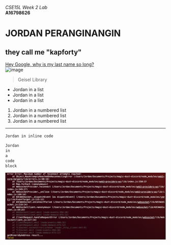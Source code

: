 *CSE15L Week 2 Lab*   
**A16798626**   
# JORDAN PERANGINANGIN  
## they call me "kapforty"  
[Hey Google, why is my last name so long?](http://google.com)   
![image](https://user-images.githubusercontent.com/49621451/149251076-6443ab6c-caeb-4e58-b109-bc535f50f79c.png)
> Geisel Library
* Jordan in a list
* Jordan in a list
* Jordan in a list
1. Jordan in a numbered list
2. Jordan in a numbered list
3. Jordan in a numbered list
---
`Jordan in inline code`
```
Jordan
in
a
code
block
```
![image](screenshot.png)